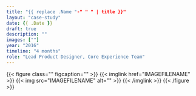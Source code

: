 ```yaml
---
title: "{{ replace .Name "-" " " | title }}"
layout: "case-study"
date: {{ .Date }}
draft: true
description: ""
images: [""]
year: "2016"
timeline: "4 months"
role: "Lead Product Designer, Core Experience Team"
---
```


{{< figure class="" figcaption="" >}}
  {{< imglink href="IMAGEFILENAME" >}}
	{{< img src="IMAGEFILENAME" alt="" >}}
  {{< /imglink >}}
{{< /figure >}}
